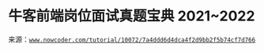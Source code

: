 # 牛客前端岗位面试真题宝典 2021~2022

来源：[`www.nowcoder.com/tutorial/10072/7a4ddd6d4dca4f2d9bb2f5b74cf7d766`](https://www.nowcoder.com/tutorial/10072/7a4ddd6d4dca4f2d9bb2f5b74cf7d766)
